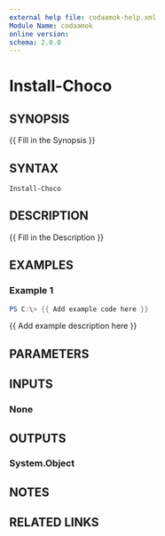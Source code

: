 ```yaml
---
external help file: codaamok-help.xml
Module Name: codaamok
online version:
schema: 2.0.0
---
```


# Install-Choco

## SYNOPSIS
{{ Fill in the Synopsis }}

## SYNTAX

```
Install-Choco
```

## DESCRIPTION
{{ Fill in the Description }}

## EXAMPLES

### Example 1
```powershell
PS C:\> {{ Add example code here }}
```

{{ Add example description here }}

## PARAMETERS

## INPUTS

### None

## OUTPUTS

### System.Object
## NOTES

## RELATED LINKS
